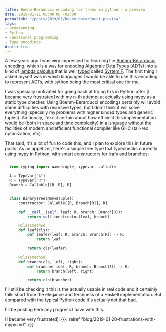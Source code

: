 ```yaml
---
title: Boehm-Beraducci encoding for trees in python - a preview
date: 2019-01-21 00:00:00 -02:00
permalink: "/posts/2019/01/boehm-berarducci-preview"
tags:
- programming
- Python
- Functional programming
- Type encodings
draft: true
---
```


A few years ago I was very impressed for learning the [Boehm-Berarducci encoding], which is a way for encoding
[Algebraic Data Types] (ADTs) into a kind of [lambda calculus] that is well [typed] called [System F].
The first thing I asked myself was in which languages I would be able to use this encoding to represent ADTs,
with python being the most critical one for me.

I was specially motivated for going back at trying this in Python after [I became very frustrated] with my n-th attempt at
actually using [mypy] as a static type checker. Using Boehm-Berarducci encodings certainly will avoid some difficulties
with recursive types, but I don't think it will solve everything (specially my problems with higher kinded types
and generic tuples). Aditionaly, I'm not certain about how efficient this implementation would be (both in space and time complexity)
in a language without the facilities of modern and efficient functional compiler like GHC (tail-rec optimization, etc).

That said, it's a lot of fun to code this, and I plan to explore this in future posts. As an appetizer, here's a simple tree type
that typechecks correctly using [mypy] in Python, with smart constructors for leafs and branches:

```python

  from typing import NamedTuple, TypeVar, Callable

  A = TypeVar("A")
  R = TypeVar("R")
  Branch = Callable[[R, R], R]


  class BinaryTree(NamedTuple):
      constructor: Callable[[R, Branch[R]], R]

      def __call__(self, leaf: R, branch: Branch[R]):
          return self.constructor(leaf, branch)

      @classmethod
      def leaf(cls):
          def leafer(leaf: R, branch: Branch[R]) -> R:
              return leaf

          return cls(leafer)

      @classmethod
      def branch(cls, left, right):
          def brancher(leaf: R, branch: Branch[R]) -> R:
              return branch(left, right)

          return cls(brancher)
```

I'll still be checking it this is the actually usable in real code and it certainly falls short from the elegance
and terseness of a Haskell implementation. But compared with the typical Python code it's actually not that bad.

I'll be posting here any progress I have with this.

[Boehm-Berarducci encoding]: http://okmij.org/ftp/tagless-final/course/Boehm-Berarducci.html
[Algebraic Data Types]: https://en.wikipedia.org/wiki/Algebraic_data_type
[typed]: https://en.wikipedia.org/wiki/Typed_lambda_calculus
[lambda calculus]: https://en.wikipedia.org/wiki/Lambda_calculus
[System F]: https://en.wikipedia.org/wiki/System_F
[mypy]: http://mypy-lang.org/
[I became very frustrated]: {{< relref "blog/2019-01-20-frustrations-with-mypy.md" >}}

